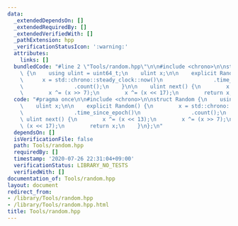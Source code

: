 ```yaml
---
data:
  _extendedDependsOn: []
  _extendedRequiredBy: []
  _extendedVerifiedWith: []
  _pathExtension: hpp
  _verificationStatusIcon: ':warning:'
  attributes:
    links: []
  bundledCode: "#line 2 \"Tools/random.hpp\"\n\n#include <chrono>\n\nstruct Random\
    \ {\n    using ulint = uint64_t;\n    ulint x;\n\n    explicit Random() {\n  \
    \      x = std::chrono::steady_clock::now()\n                .time_since_epoch()\n\
    \                .count();\n    }\n\n    ulint next() {\n        x ^= (x << 13);\n\
    \        x ^= (x >> 7);\n        x ^= (x << 17);\n        return x;\n    }\n};\n"
  code: "#pragma once\n\n#include <chrono>\n\nstruct Random {\n    using ulint = uint64_t;\n\
    \    ulint x;\n\n    explicit Random() {\n        x = std::chrono::steady_clock::now()\n\
    \                .time_since_epoch()\n                .count();\n    }\n\n   \
    \ ulint next() {\n        x ^= (x << 13);\n        x ^= (x >> 7);\n        x ^=\
    \ (x << 17);\n        return x;\n    }\n};\n"
  dependsOn: []
  isVerificationFile: false
  path: Tools/random.hpp
  requiredBy: []
  timestamp: '2020-07-26 22:31:04+09:00'
  verificationStatus: LIBRARY_NO_TESTS
  verifiedWith: []
documentation_of: Tools/random.hpp
layout: document
redirect_from:
- /library/Tools/random.hpp
- /library/Tools/random.hpp.html
title: Tools/random.hpp
---
```

